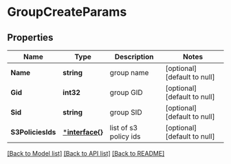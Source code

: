 # GroupCreateParams

## Properties
Name | Type | Description | Notes
------------ | ------------- | ------------- | -------------
**Name** | **string** | group name | [optional] [default to null]
**Gid** | **int32** | group GID | [optional] [default to null]
**Sid** | **string** | group SID | [optional] [default to null]
**S3PoliciesIds** | [***interface{}**](interface{}.md) | list of s3 policy ids | [optional] [default to null]

[[Back to Model list]](../README.md#documentation-for-models) [[Back to API list]](../README.md#documentation-for-api-endpoints) [[Back to README]](../README.md)


